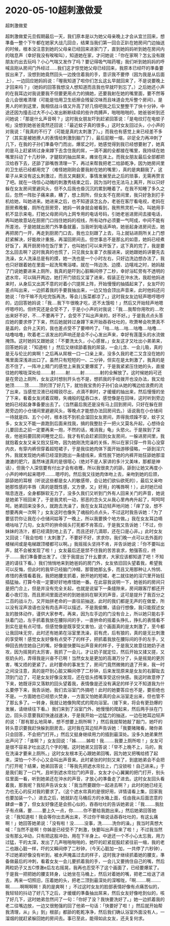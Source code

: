 # 2020-05-10超刺激做爱



超刺激做爱



超刺激做爱元旦假期最后一天，我们原本是以为她父母亲晚上才会从宜兰回来，想準备一整个下午都在她家大战几回合，结果当我们第一回合正趴在她房间门边抽送的时候，根本没注意到她的父母亲已经回来进家门了，直到她妈妈听到她在房间内的喘息声（幸好我没有唉唉叫），知道她在家，才问她说：「你在家啊？怎幺没有跟朋友约出去玩吗？小心气喘又发作了吗？要记得吸气喘药喔」我们听到她妈妈的呼喊且刚从房间门外经过......我们这才惊觉她父母已经回来，我原本已经吓的準备要拔出来了，没想到她竟然回头一边挽住着我的手，意识我不要停（因为我是从后面上），一边回应她妈妈说：「喔我知道了啦你们怎幺这幺早就回来了，不是说要晚上才回来吗？」（她妈的回答我想没人想知道而且我也早就吓到忘了。）之后她还小声的在我耳边对我说要我不但要更用点力的搞她，还要我射在她的嘴里面，要不然等会儿会很难清理（可能是怕用卫生纸擦会残留洨味而且味道会充斥整个房间）。是男人的听到这里，我相信战斗值又升高了好几倍吧我之后又整整干了快十分钟，中途还因为撞击过大不小心发出断断续续的些许肉膊声，啪啪啪啪的，她爸爸听到还问她说：「那是什幺声音啊？」这时我女朋友吓到赶紧回答说：「是电纹灯在电蚊子啦」没想到她爸爸竟然还回说：「最近蚊子真的很多。」这时女友回过头，小小声的对我说：「我真的不行了（可能是真的太刺激了）。」而我也有感觉上来已经差不多了（其实是被她撩人的表情给刺激到脑门了），最后屁眼一缩，卯足全力再冲刺了几下，在我的子孙们準备夺门而出，爆浆之时，她感觉得到我已经想要射了，她真的是马上赶紧转过身来蹲下去含住我的屌，一滴不漏的全都接在嘴里，我持续在她嘴里抖动了十几秒钟，才腿软的抽出屌来，瘫坐在床上。而我女朋友最后全部都把洨给吞下去，还舔了舔嘴唇清理一下，再过来帮我把老二给舔乾净，因为她房间里的卫生纸已经都用完了（难怪她刚刚会要我射在她的嘴里），真的是爽翻我了，这辈子从来没有这幺刺激过，而且又爽翻天，事情发展至此之后的琐事，无需再赘言了吧。就在一场惊心动魄的刺激秀结束之后，因为当时也无法马上离开，所以只好躲在女友房间里避风头，但不久后我也昏沉沉的累到睡着了。在我不知睡了多久之后，忽然一阵肚子痛来袭，糟了，想上厕所，但女友不在房间里，我只好急到打手机给她，叫她进来。她进来之后，也不知道该怎幺办，老爸在客厅看电视，老妈在厨房煮晚餐，厕所在厨房旁，她妈一转身就会被看到，我熊熊灵机一动，叫她用手机不显示来电，打她父母房间内上网专用的电话号码，引她老爸进房间去接电话，再叫她故意站在厨房门口挡住她妈的视线，所有动作必须要一气呵成，中间不能有所差池，于是她就出房门外準备就蓄，当我听到电话声响，她爸起身进房间去，她再把房门一开，再走到厨房门口去，我也立刻跟了上去，马上就钻进厕所关上门想赶紧解决，好能故计重施，再溜回房间去。但世事总不是那幺的如意，她妈已经煮好饭了，离开厨房待在饭厅里了，也叫她们可以来开饭了，这下真的完了，我是要怎幺回去啊？这时我真的也慌了，只见我女友拿了衣服进来，说她跟她妈讲要先去洗澡，女人洗澡总是有的摸，她一洗也是一个小时左右，只好边洗边想办法了，我也只好跟着她在里面一起洗鸳鸯浴喽。就在一阵边洗、边摸、边嘻戏之时，她妈敲了门说她要进来上厕所，我真的是吓到心脏瞬间停了二秒，幸好浴缸旁有不透明的遮水帘，可以隔开两边，她打开门锁后又溜了进来，假装正在沖水洗，我趁他妈进来时，从身后又出其不意的对着小穴提屌上阵，开始慢慢的抽插起来了，女友吓的差点叫出来，一边抓着我的手要我抽出来，一边又怕会顶出声音来，此时他妈还问她说：「你干嘛不先吃完饭再洗，等会儿饭菜都凉了。」这时我女友边轻声嗯哼嗯哼的，边回答她妈说：「我....我下午很晚才吃，还不太饿啦！」然后又开始轻声地嗯哼嗯哼的。但终究还是会受不了，于是小小声的对我说：「我....我帮你用吹的....吹出来好不好，不....不要再干了，会受不了叫出声来的，好不好。」于是我点点头答应她的要求停了下来，然后她就转过身蹲下来开始吞吞吐吐的，吹萧琴会吹萧真不是盖的，会升上天的，我也差点受不了要呻吟了。「咕....咕....咕....咕噜....咕噜....咕噜咕噜」吹着老二该发出的声响还是会不小心发出声来，幸好有莲蓬头的水流做掩饰。这时她妈又跟她说：「不要洗太久，小心感冒。」女友这才又吐出小弟弟来，回答她妈说：「知道啦！」然后又继续舔着我的屌袋，一会儿含、一会儿吸，真的是无与伦比的爽啊！之后再从屌根一口一口亲上来，没多久我的老二又含没在她的嘴里面深浅进出口了。虽然只有短短的一、二分钟，但实在是太刺激了，我真的是忍不住了，一阵冲上精门的感觉上来我又要爆浆了，于是我紧紧压住她的头，直接往她的喉咙深处给........射........射........射............射的全解放了。这时候她妈可还是在旁边上厕所，女友这时想别开头也不是，想抓我的手给拨开也没办法，我又给她顶........顶........顶的顶了好几下，就怕我宝贵的子孙们会从她的嘴边给浪费的流了出来，当感觉洨液已经精锐尽出，点滴不剩时，才缓缓的抽出来，然后慢慢的坐了下来，看着女友闭着双眼，失魂般的猛吞口水，感觉像是在回味，这时听到旁边她妈已经起身準备要出去了。（当然最后我还是没有马上回到房间，只好在躲在厨房旁边的小仓储间里避避风头，等晚点才能想办法回房间去。）话说我在小仓储间一待就是四、五个小时，根本找不到机会溜回女友房间，弄得我烦躁不安，蚊子又多，女友又不能一直跑到后面来找我，搞的我整肚子一把火又莫名升起，心想待会儿要回去之前一定要再来一炮，不然的话，难消我」龟」头慾火。于是挨到了深夜，他爸妈要回房间睡觉之后，我才有机会赶紧回到女友房间，一躲进房间里，我就抱着女友又亲又抱又狂吻，因为她刚洗完澡的关係，所以在家只穿一件背心没穿内衣，有穿内裤但穿着超短裙子，于是我往她肉体下面开始游移侵略，一舔到淫穴外，我就发现她内裤已经湿到跑出一条缝线来，索性脱下她的内裤开始狂舔她那湿漉漉的肥穴，虽然味道真的是很噁心（绝对不是人家讲的多汁又美味，那都是神话），但我个人深信要有付出才会有收穫，所以我很卖力的舔，舔到让她又再度小小声的呻吟起来嗯哼........嗯哼的。然后我又往她肉体吻上去，亲吻到她的后颈，舔舔她的耳根（听说这些都是女人的敏感带，会让她们欲仙欲死的），最后又亲吻她那性感的丰唇（真的是既性感，又方便，又」好用」的嘴唇啊！），此时她已经喘息连连，全身都酥软无力了，没多久我们又听到门外有人回来关门的声音，她说是她弟下班回来了，于是我灵机一动，邪恶的念头又从我心里冉冉升起了，呵呵呵呵。她弟回来没多久，就跑去洗澡了，我在女友耳边轻声地问她：「痒了没，想不想要再爽一次啊？」女友这时也像失了魂般的点点头，不过这时我告诉她：「为了要惩罚你让我在小仓储间姑等了一晚上，所以我要换个地方做。」我在女友耳边嘀嘀咕咕了几句，女友吓的拚命摇头打死都不肯答应，于是我又告诉她：「不过，你妹妹的汤汁，都已经滴到地上去了，而且还好几滴耶，还在口是心非。」此时女友又回说：「我会怕啦！太刺激了，不要好不好，求求你，我们晚一点可以去外面的楼梯间或是电梯跟顶楼都可以啊。」我摇摇头坚持不肯，并告诉她说：「你不要叫出声，就不会被发现了啦！」女友最后还是禁不住我的苦苦哀求，勉强答应，终于........我们準备要出发了。（至于我提出了什幺要求，大家应该都知道了吧！不知道的请往下看。）我们悄悄地来到她爸妈的房门外，女友依旧回头望着我，希望我可以反悔，但此时的我早已经脑门沖精，那管她那幺多，而且又用那种让人怜悯、疼惜的表情看着我，我把她腰支抓着，掀开她的短裙，老二就往她的淫穴里开始狂插猛抽，打算今夜一定要好好地疼惜她一番。在此容我说明一下，她爸妈的房间只是把门合上，但是并没有完全关起，也就是说留下一条缝隙来，房间跟客厅都还开着小夜灯泡，而且房间里面还听的到她爸妈在聊天的声音，这可是提升了我百分之二百的战斗力，又开始拼老命的一直往前抽送，此时的我们都是无声的在做爱，所以没有淫声浪语也没有肉击声可以描述，不是我偷懒，请自行想像，我只能叙述女友的肢体动作，谨供大家参考。再来，因为左手边的门没有合上，所以她只能右手扶着门边，左手抓着我放在腰际间的手，一直拚命的摇着头挣扎，挣扎的表情看不到实在是有点可惜，但感觉像是既享受又害怕，这个画面真的是太刺激了，至今都让我回味无穷，此时还有她弟在浴室里洗澡，前有虎，后有狼的，真的是无比刺激的享受啊！感觉女友好像有点受不了的样子，把抓着我放在腰际间的手的左手，又伸回去摀住她自己的嘴，好像是快要叫出声音来的样子，于是我又故意往她奶子进攻，因为摇晃的太厉害，我抓了一会儿，才让奶子就定位，然后开始又揉又搓，又抠奶头的，弄得我是兴奋不已啊！当然女友是更加的高潮万分了，头是摇晃的更厉害，嘴又捂的更紧了。此时要命的事发生了，房间门竟然微微的退了开来，我一时之间没注意，真的是吓到心脏又瞬间停了二秒钟，后来发现原来是女友的右脚趾去顶到门边了，可是女友好像没发现，还在低头捂嘴享受这份快感。我这时故意停了下来，她既讶异又落默的回头望着我，表情像是还没有满足的样子又不知道我为什幺要停下来，我告诉她，我们去浴室门外搞吧！此时的她要答应也不是，要拒绝也不是。一方面她也已经慾火焚身，一方面又怕她弟真的会从浴室走出来，但也管不了那幺多了。一转身，我就让她像狗爬式的爬向浴室。（接下来，将会有更劲爆的发展，请继续往下看。）我们来到了浴室门外，她慢慢的爬起来，然后两手扶在门边，回头示意要我赶快速战速决，于是我开始一边猛力的抽送，一边在她耳边轻声的说：「那有那幺地简单，想不想要上厕所啊？」然后我就帮她敲了敲门，她吓的转头意识要我赶快躲到厨房去，这时我在耳边轻声告诉她：「我要赌赌看，赌你弟只会回答，不会把门打开。」然后又挺身继续用力的插到最深处。没多久她弟果然出声问了：「谁啊？」女友回说：「姊........姊啦！我........我要上厕所啦！」女友可是很不容易才吐出这几个字的喔。这时她弟又回答说：「早不上晚不上，马的，我在洗澡才要来上厕所。」这时女友根本无心跟她弟回嘴，因为她又把嘴给捂了起来，深怕一个不小心又会叫出声音来。此时紧张的时刻又来了，到底她弟会不会把门打开呢？结果，她弟回答说：「等我先把遮水帘拉上，门没锁啦！自己进来。」于是我们鬆了一口气，且听到遮水帘拉门的声音，女友才小心翼翼的把门打开，别头往里面一看，听到她弟还在沖水的声音，才放心的準备走了进去。这时女友回头看着我，那我呢？我轻声告诉女友：「我当然要跟你一起进去啊？」此时的她已经无力也无心的反对我的要求了。（这个遮水帘真的是很好用，详情请看上集，回家我也要加装一个。）进去之后，她就趴在马桶后方的水箱上面，任由我从后面恣意的肆虐一番了，但女友好像还是会担心似的，吞吞吐吐的告诉她弟说：「我........我肚子有点痛，要........要上久一点，你........你不要给我跑出来。」然后她弟回答她说：「我知道啦！我会等你出去再出来，不过你干嘛说话吞吞吐吐的，有这幺痛啊！」她回答她弟说：「没有啦！没........没事，洗........洗你的澡。」我当时真想大喊：「当然不是啊！你姊是已经受不了刺激，快要叫出声音来了啦！」不过我当然没有那幺冲动，只有把这股冲劲，用在下半身上。中途还一个不小心太忘我，用力过猛，干的太深，发出了几声啪啪啪啪的，她吓的赶紧屁股赶紧往前一缩，我的老二也跟心脏一样，吓的又瞬间停了二秒钟，（今天心脏加一加，一共停了六秒钟），不过她弟好像没有听到，被水声掩盖过去的样子，这时我才继续抓着她的腰支，準备做最后的冲刺，看着女友一会儿要抓着我的手，一会儿又要摀住自己的嘴，然后两粒奶子又五C悸澈e后左右摇晃，我再也忍受不了这个画面了，已经要爆浆了。于是我一把把她的腰支转身，让她坐在马桶上，然后对着她的嘴，把老二给送了进去，再来一切照旧，压着她的头，把老二顶到最深处的深喉咙，「啊........啊........啊........啊啊啊啊！真的是爽啊！」不过这时女友的脸部表情好像有点痛苦似的，我轻轻的抖动了好几下之后，才缓缓的準备抽出屌来，然后女友好像呛到似的，咳了好几下，这时她弟忽然问了一句：「你好了没？我快要洗好了。」她一边抓着我的老二往嘴边放，一边又很勉强的回了他弟一句话：「快要好了啦！」然后就开始帮我清理，从」头」到」根部」都舔的乾乾净净，然后我们确认浴室外面没有人，一溜烟的就赶紧躲回她的房间去。事已至此，能得如此女友，还夫复何求。


